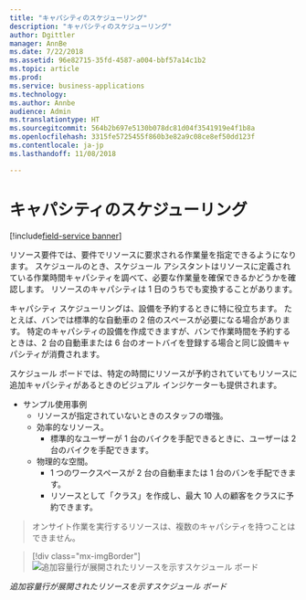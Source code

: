 ```yaml
---
title: "キャパシティのスケジューリング"
description: "キャパシティのスケジューリング"
author: Dgittler
manager: AnnBe
ms.date: 7/22/2018
ms.assetid: 96e82715-35fd-4587-a004-bbf57a14c1b2
ms.topic: article
ms.prod: 
ms.service: business-applications
ms.technology: 
ms.author: Annbe
audience: Admin
ms.translationtype: HT
ms.sourcegitcommit: 564b2b697e5130b078dc81d04f3541919e4f1b8a
ms.openlocfilehash: 3315fe5725455f860b3e82a9c08ce8ef50dd123f
ms.contentlocale: ja-jp
ms.lasthandoff: 11/08/2018

---
```





#  <a name="capacity-scheduling"></a>キャパシティのスケジューリング

[!include[field-service banner](../../../includes/field-service.md)]



リソース要件では、要件でリソースに要求される作業量を指定できるようになります。 スケジュールのとき、スケジュール アシスタントはリソースに定義されている作業時間キャパシティを調べて、必要な作業量を確保できるかどうかを確認します。 リソースのキャパシティは 1 日のうちでも変換することがあります。

キャパシティ スケジューリングは、設備を予約するときに特に役立ちます。 たとえば、バンでは標準的な自動車の 2 倍のスペースが必要になる場合があります。 特定のキャパシティの設備を作成できますが、バンで作業時間を予約するときは、2 台の自動車または 6 台のオートバイを登録する場合と同じ設備キャパシティが消費されます。

スケジュール ボードでは、特定の時間にリソースが予約されていてもリソースに追加キャパシティがあるときのビジュアル インジケーターも提供されます。

* サンプル使用事例
    * リソースが指定されていないときのスタッフの増強。
    * 効率的なリソース。
        * 標準的なユーザーが 1 台のバイクを手配できるときに、ユーザーは 2 台のバイクを手配できます。
    * 物理的な空間。
        * 1 つのワークスペースが 2 台の自動車または 1 台のバンを手配できます。
        * リソースとして「クラス」を作成し、最大 10 人の顧客をクラスに予約できます。
> オンサイト作業を実行するリソースは、複数のキャパシティを持つことはできません。

> [!div class="mx-imgBorder"]
> ![追加容量行が展開されたリソースを示すスケジュール ボード](media/Additional-Capacity.png "追加キャパシティ")
<!-- picture -->

*追加容量行が展開されたリソースを示すスケジュール ボード*

